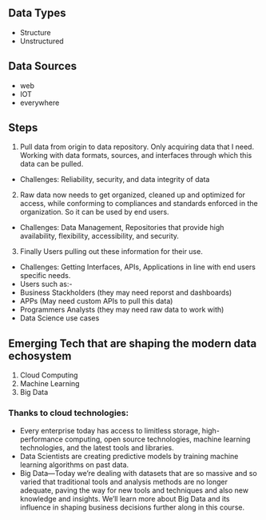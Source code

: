 ## Data Types
- Structure 
- Unstructured

## Data Sources
- web
- IOT
- everywhere

## Steps
1. Pull data from origin to data repository. Only acquiring data that I need. Working with data formats, sources, and interfaces through which this data can be pulled.
  - Challenges: Reliability, security, and data integrity of data
2. Raw data now needs to get organized, cleaned up and optimized for access, while conforming to compliances and standards enforced in the organization. So it can be used by end users.
  - Challenges: Data Management, Repositories that provide high availability, flexibility, accessibility, and security. 
3. Finally Users pulling out these information for their use. 
  - Challenges: Getting Interfaces, APIs, Applications in line with end users specific needs.
  - Users such as:- 
  - Business Stackholders (they may need reporst and dashboards)
  - APPs (May need custom APIs to pull this data)
  - Programmers Analysts (they may need raw data to work with)
  - Data Science use cases

## Emerging Tech that are shaping the modern data echosystem
1. Cloud Computing
2. Machine Learning
3. Big Data

### Thanks to cloud technologies: 
- Every enterprise today has access to limitless storage, high-performance computing, open source technologies, machine learning technologies, and the latest tools and libraries. 
- Data Scientists are creating predictive models by training machine learning algorithms on past data.  
- Big Data—Today we’re dealing with datasets that are so massive and so varied that traditional tools and analysis methods are no longer adequate, paving the way for new tools and techniques and also new knowledge and insights. We’ll learn more about Big Data and its influence in shaping business decisions further along in this course.